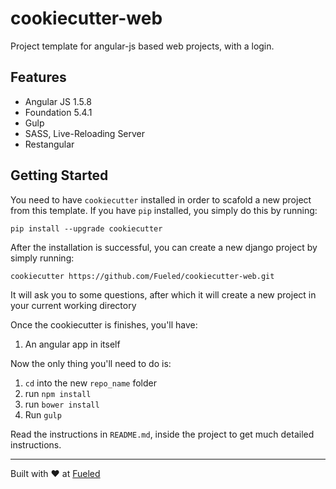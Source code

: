 cookiecutter-web
====================

Project template for angular-js based web projects, with a login.

## Features

* Angular JS 1.5.8
* Foundation 5.4.1
* Gulp
* SASS, Live-Reloading Server
* Restangular

## Getting Started

You need to have `cookiecutter` installed in order to scafold a new project from this template. If you have `pip` installed, you simply do this by running:

    pip install --upgrade cookiecutter

After the installation is successful, you can create a new django project by simply running:

    cookiecutter https://github.com/Fueled/cookiecutter-web.git

It will ask you to some questions, after which it will create a new project in your current working directory

Once the cookiecutter is finishes, you'll have:

1. An angular app in itself

Now the only thing you'll need to do is:

1. `cd` into the new `repo_name` folder
2. run `npm install`
3. run `bower install`
4. Run `gulp`

Read the instructions in `README.md`, inside the project to get much detailed instructions.

--------

Built with ♥ at [Fueled](http://fueled.com)
